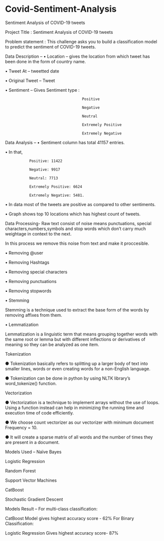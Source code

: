 # Covid-Sentiment-Analysis
Sentiment Analysis of COVID-19 tweets


Project Title :
Sentiment Analysis of COVID-19 tweets

Problem statement :
This challenge asks you to build a classification model to predict the sentiment of COVID-19 tweets.

Data Description –
• Location – gives the location from which tweet has been done in the form of country name.

• Tweet At – tweetted date

• Original Tweet – Tweet

• Sentiment – Gives Sentiment type :

                                       Positive
                                       
                                       Negative  
                                       
                                       Neutral   
                                       
                                       Extremely Positive  
                                       
                                       Extremely Negative  
Data Analysis –
• Sentiment column has total 41157 entries.

• In that,

               Positive: 11422
               
               Negative: 9917 
               
               Neutral: 7713 
               
               Extremely Positive: 6624 
               
               Extremely Negative: 5481. 
• In data most of the tweets are positive as compared to other sentiments.

• Graph shows top 10 locations which has highest count of tweets.

Data Processing-
Raw text consist of noise means punctuations, special characters,numbers,symbols and stop words which don’t carry much weightage in context to the next.

In this process we remove this noise from text and make it proccesible.

• Removing @user

• Removing Hashtags

• Removing special characters

• Removing punctuations

• Removing stopwords

• Stemming

Stemming is a technique used to extract the base form of the words by removing affixes from them.

• Lemmatization

Lemmatization is a linguistic term that means grouping together words with the same root or lemma but with different inflections or derivatives of meaning so they can be analyzed as one item.

Tokenization

● Tokenization basically refers to splitting up a larger body of text into smaller lines, words or even creating words for a non-English language.

● Tokenization can be done in python by using NLTK library’s word_tokenize() function.

Vectorization

● Vectorization is a technique to implement arrays without the use of loops. Using a function instead can help in minimizing the running time and execution time of code efficiently.

● We choose count vectorizer as our vectorizer with minimum document Frequency = 10.

● It will create a sparse matrix of all words and the number of times they are present in a document.

Models Used –
Naïve Bayes

Logistic Regression

Random Forest

Support Vector Machines

CatBoost

Stochastic Gradient Descent

Models Result –
For multi-class classification:

CatBoost Model gives highest accuracy score - 62%
For Binary Classification:

Logistic Regression Gives highest accuracy score- 87%
